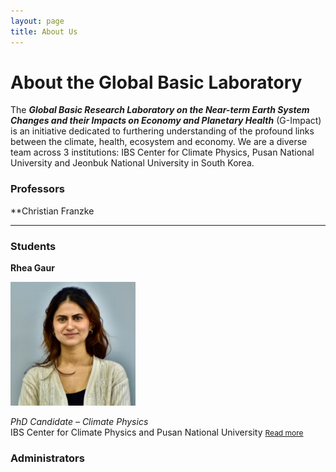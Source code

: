 ```yaml
---
layout: page
title: About Us
---
```


# About the Global Basic Laboratory

The ***Global Basic Research Laboratory on the Near-term Earth System Changes and their Impacts on Economy and Planetary Health*** (G-Impact) is an initiative dedicated to furthering understanding of the profound links between the climate, health, ecosystem and economy. We are a diverse team across 3 institutions: IBS Center for Climate Physics, Pusan National University and Jeonbuk National University in South Korea. 

### Professors

<!--- <img src="images/***" alt="***" width="200" /> 
**Prof. **  
*Professor of *  
Institute Name  
<a href="{{ site.baseurl }}/team/***/" style="font-size: 0.75rem;">Read more</a> --->

**Christian Franzke
<!--- <img src="images/Christian-Franzke.jpg" alt="***" width="200" /> 
**Prof. **
IBS Center for Climate Physics, Institute for Basic Science and Department of Integrated Climate System Science, Pusan National University
<a href="{{ site.baseurl }}/team/rhea-gaur/" style="font-size: 0.75rem;">Read more</a>

---

### Postdoctoral Researchers

<!--- <img src="images/***" alt="***" width="200" />
**Dr. **  
*Postdoctoral Fellow – Topic/Research*  
Institute Name
<a href="{{ site.baseurl }}/team/***/" style="font-size: 0.75rem;">Read more</a> --->

---

### Students

**Rhea Gaur**  

<img src="images/rheagaur.png" alt="Rhea Gaur" width="200" />

*PhD Candidate – Climate Physics*  
IBS Center for Climate Physics and Pusan National University
<a href="{{ site.baseurl }}/team/rhea-gaur/" style="font-size: 0.75rem;">Read more</a>

### Administrators

<!--- <img src="images/***" alt="***" width="200" />
**Name **  
*Position*  
Institute Name
<a href="{{ site.baseurl }}/team/***/" style="font-size: 0.75rem;">Read more</a> --->

